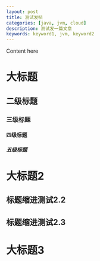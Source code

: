 ```yaml
---
layout: post
title: 测试发帖
categories: [java, jvm, cloud]
description: 测试发一篇文章
keywords: keyword1, jvm, keyword2
---
```


Content here

# 大标题

## 二级标题

### 三级标题

#### 四级标题

##### 五级标题

# 大标题2

## 标题缩进测试2.2

## 标题缩进测试2.3



# 大标题3
